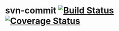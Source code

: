 # svn-commit [![Build Status](https://travis-ci.org/anton-johansson/svn-commit.svg)](https://travis-ci.org/anton-johansson/svn-commit) [![Coverage Status](https://coveralls.io/repos/anton-johansson/svn-commit/badge.svg)](https://coveralls.io/github/anton-johansson/svn-commit)
